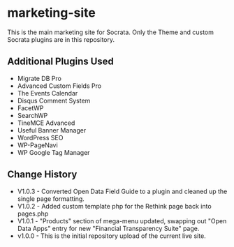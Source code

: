 # marketing-site
This is the main marketing site for Socrata. Only the Theme and custom Socrata plugins are in this repository.

Additional Plugins Used
---

- Migrate DB Pro
- Advanced Custom Fields Pro
- The Events Calendar
- Disqus Comment System
- FacetWP
- SearchWP
- TineMCE Advanced
- Useful Banner Manager
- WordPress SEO
- WP-PageNavi
- WP Google Tag Manager

Change History
---
- V1.0.3 - Converted Open Data Field Guide to a plugin and cleaned up the single page formatting.
- V1.0.2 - Added custom template php for the Rethink page back into pages.php
- V1.0.1 - "Products" section of mega-menu updated, swapping out "Open Data Apps" entry for new "Financial Transparency Suite" page.
- v1.0.0 - This is the initial repository upload of the current live site.